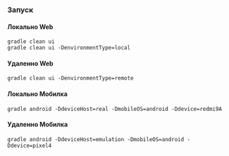 
### Запуск

#### Локально Web
```
gradle clean ui
gradle clean ui -DenvironmentType=local
```
#### Удаленно Web
```
gradle clean ui -DenvironmentType=remote
```



#### Локально Мобилка
```
gradle android -DdeviceHost=real -DmobileOS=android -Ddevice=redmi9A
```
#### Удаленно Мобилка
```
gradle android -DdeviceHost=emulation -DmobileOS=android -Ddevice=pixel4
```